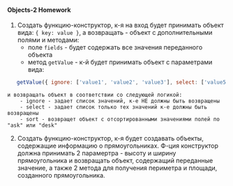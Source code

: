 #### Objects-2 Homework

1. Создать функцию-конструктор, к-я на вход будет принимать объект вида: `{ key: value }`, а возвращать -
объект с дополнительными полями и методами:  
    - поле `fields` - будет содержать все значения переданного объекта
    - метод `getValue` - к-й будет принимать объект с параметрами вида:

```javascript
   getValue({ ignore: ['value1', 'value2', 'value3'], select: ['value5'], sort: 'ask|desk' })
```
    и возвращать объект в соответствии со следующей логикой:
        - ignore - задает список значений, к-е НЕ должны быть возвращены
        - select - задает список только тех значений к-е должны быть возвращены
        - sort - возвращет объект с отсортированными значениями полей по "ask" или "desk"

2. Создать функцию-конструктор, к-я будет создавать объекты, содержащие информацию о прямоугольниках.
 Ф-ция конструктор должна принимать 2 парамертра - высоту и ширину прямоугольника и возвращать объект,
 содержащий переданные значение, а также 2 метода для получения периметра и площади, созданного
 прямоугольника.
